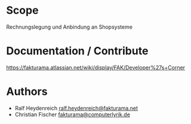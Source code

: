 # Scope

Rechnungslegung und Anbindung an Shopsysteme

# Documentation / Contribute
https://fakturama.atlassian.net/wiki/display/FAK/Developer%27s+Corner


# Authors
* Ralf Heydenreich <ralf.heydenreich@fakturama.net>
* Christian Fischer <fakturama@computerlyrik.de>
